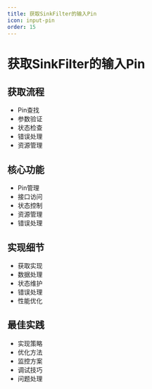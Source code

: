 ```yaml
---
title: 获取SinkFilter的输入Pin
icon: input-pin
order: 15
---
```


# 获取SinkFilter的输入Pin

## 获取流程
- Pin查找
- 参数验证
- 状态检查
- 错误处理
- 资源管理

## 核心功能
- Pin管理
- 接口访问
- 状态控制
- 资源管理
- 错误处理

## 实现细节
- 获取实现
- 数据处理
- 状态维护
- 错误处理
- 性能优化

## 最佳实践
- 实现策略
- 优化方法
- 监控方案
- 调试技巧
- 问题处理

